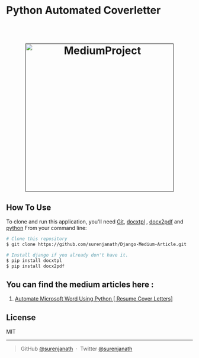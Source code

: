 # Python Automated Coverletter
<h1 align="center">
  <br>
  <a href=""><img src="https://raw.githubusercontent.com/surenjanath/AutomatedCoverletter/master/imgs/pic1.png)" alt="MediumProject" width="400"></a>
  <br>
</h1>

## How To Use

To clone and run this application, you'll need [Git](https://git-scm.com), [docxtpl](https://pypi.org/project/docxtpl/) , [docx2pdf](https://pypi.org/project/docx2pdf/) and [python](https://www.python.org/) 
From your command line:

```bash
# Clone this repository
$ git clone https://github.com/surenjanath/Django-Medium-Article.git

# Install django if you already don't have it.
$ pip install docxtpl
$ pip install docx2pdf

```

## You can find the medium articles here : 
1. [Automate Microsoft Word Using Python [ Resume Cover Letters]](https://surenjanath.medium.com/automate-microsoft-word-using-python-resume-cover-letters-aed2d9c0894c)


## License

MIT

---

> GitHub [@surenjanath](https://github.com/surenjanath) &nbsp;&middot;&nbsp;
> Twitter [@surenjanath](https://twitter.com/surenjanath)
